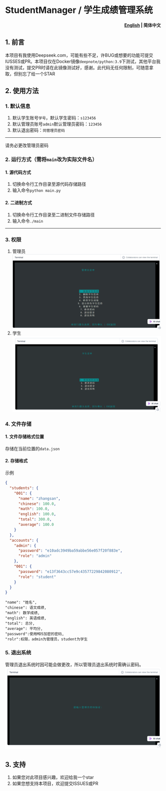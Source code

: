 # StudentManager / 学生成绩管理系统
<h4 align="right"><a href="README_EN.md">English</a> | <strong>简体中文</strong>

## 1. 前言
本项目有我使用Deepseek.com，可能有些不足，许BUG或想要的功能可提交IUSSES或PR。本项目仅在Docker镜像`deepnote/python:3.9`下测试，其他平台我没有测试，提交PR时请在此镜像测试好，感谢。此代码无任何限制，可随意拿取，但别忘了给一个STAR
## 2. 使用方法
### 1. 默认信息
1. 默认学生账号`学号`，默认学生密码：`s123456`
2. 默认管理员账号`admin`默认管理员密码：`123456`
3. 默认退出密码：`同管理员密码`
---
请务必更改管理员密码
### 2. 运行方式（需将`main`改为实际文件名）
#### 1. 源代码方式
1. 切换命令行工作目录至源代码存储路径
2. 输入命令`python main.py`
#### 2. 二进制方式
1. 切换命令行工作目录至二进制文件存储路径
2. 输入命令`./main`
---
### 3. 权限
1. 管理员
![](images/001.jpeg)
2. 学生
![](images/002.png)
### 4. 文件存储
#### 1. 文件存储格式位置
存储在当前位置的`data.json`
#### 2. 存储格式
示例
```json
{
  "students": {
    "001": {
      "name": "zhangsan",
      "chinese": 100.0,
      "math": 100.0,
      "english": 100.0,
      "total": 300.0,
      "average": 100.0
    }
  },
  "accounts": {
    "admin": {
      "password": "e10adc3949ba59abbe56e057f20f883e",
      "role": "admin"
    },
    "001": {
      "password": "e13f3643cc57e9c43577229842080912",
      "role": "student"
    }
  }
}
```
```
"name": "姓名",
"chinese": 语文成绩,
"math": 数学成绩,
"english": 英语成绩,
"total": 总分,
"average": 平均分,
"password":使用MD5加密的密码,
"rolr":权限，admin为管理员，student为学生
```
### 5. 退出系统
管理员退出系统时因可能会做更改，所以管理员退出系统时需确认密码。
![](images/003.png)
## 3. 支持
1. 如果您对此项目感兴趣，欢迎给我一个star
2. 如果您想支持本项目，欢迎提交ISSUES或PR